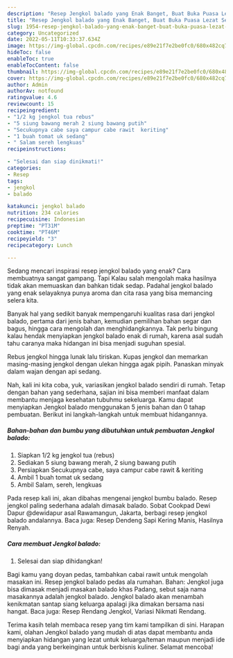 ```yaml
---
description: "Resep Jengkol balado yang Enak Banget, Buat Buka Puasa Lezat Sekali"
title: "Resep Jengkol balado yang Enak Banget, Buat Buka Puasa Lezat Sekali"
slug: 1954-resep-jengkol-balado-yang-enak-banget-buat-buka-puasa-lezat-sekali
category: Uncategorized
date: 2022-05-11T10:33:37.634Z
image: https://img-global.cpcdn.com/recipes/e89e21f7e2be0fc0/680x482cq70/jengkol-balado-foto-resep-utama.jpg
hideToc: false
enableToc: true
enableTocContent: false
thumbnail: https://img-global.cpcdn.com/recipes/e89e21f7e2be0fc0/680x482cq70/jengkol-balado-foto-resep-utama.jpg
cover: https://img-global.cpcdn.com/recipes/e89e21f7e2be0fc0/680x482cq70/jengkol-balado-foto-resep-utama.jpg
author: Admin
authorAv: notfound
ratingvalue: 4.6
reviewcount: 15
recipeingredient:
- "1/2 kg jengkol tua rebus"
- "5 siung bawang merah 2 siung bawang putih"
- "Secukupnya cabe saya campur cabe rawit  keriting"
- "1 buah tomat uk sedang"
- " Salam sereh lengkuas"
recipeinstructions:

- "Selesai dan siap dinikmati!"
categories:
- Resep
tags:
- jengkol
- balado

katakunci: jengkol balado 
nutrition: 234 calories
recipecuisine: Indonesian
preptime: "PT31M"
cooktime: "PT46M"
recipeyield: "3"
recipecategory: Lunch

---
```



Sedang mencari inspirasi resep jengkol balado yang enak? Cara membuatnya sangat gampang. Tapi Kalau salah mengolah maka hasilnya tidak akan memuaskan dan bahkan tidak sedap. Padahal jengkol balado yang enak selayaknya punya aroma dan cita rasa yang bisa memancing selera kita.


Banyak hal yang sedikit banyak mempengaruhi kualitas rasa dari jengkol balado, pertama dari jenis bahan, kemudian pemilihan bahan segar dan bagus, hingga cara mengolah dan menghidangkannya. Tak perlu bingung kalau hendak menyiapkan jengkol balado enak di rumah, karena asal sudah tahu caranya maka hidangan ini bisa menjadi suguhan spesial.

Rebus jengkol hingga lunak lalu tiriskan. Kupas jengkol dan memarkan masing-masing jengkol dengan ulekan hingga agak pipih. Panaskan minyak dalam wajan dengan api sedang.


Nah, kali ini kita coba, yuk, variasikan jengkol balado sendiri di rumah. Tetap dengan bahan yang sederhana, sajian ini bisa memberi manfaat dalam membantu menjaga kesehatan tubuhmu sekeluarga. Kamu dapat menyiapkan Jengkol balado menggunakan 5 jenis bahan dan 0 tahap pembuatan. Berikut ini langkah-langkah untuk membuat hidangannya.

<!--inarticleads1-->

##### Bahan-bahan dan bumbu yang dibutuhkan untuk pembuatan Jengkol balado:

1. Siapkan 1/2 kg jengkol tua (rebus)
1. Sediakan 5 siung bawang merah, 2 siung bawang putih
1. Persiapkan Secukupnya cabe, saya campur cabe rawit &amp; keriting
1. Ambil 1 buah tomat uk sedang
1. Ambil  Salam, sereh, lengkuas


Pada resep kali ini, akan dibahas mengenai jengkol bumbu balado. Resep jengkol paling sederhana adalah dimasak balado. Sobat Cookpad Dewi Dapur @dewidapur asal Rawamangun, Jakarta, berbagi resep jengkol balado andalannya. Baca juga: Resep Dendeng Sapi Kering Manis, Hasilnya Renyah. 

<!--inarticleads2-->

##### Cara membuat Jengkol balado:


1. Selesai dan siap dihidangkan!

Bagi kamu yang doyan pedas, tambahkan cabai rawit untuk mengolah masakan ini. Resep jengkol balado pedas ala rumahan. Bahan: Jengkol juga bisa dimasak menjadi masakan balado khas Padang, sebut saja nama masakannya adalah jengkol balado. Jengkol balado akan menambah kenikmatan santap siang keluarga apalagi jika dimakan bersama nasi hangat. Baca juga: Resep Rendang Jengkol, Variasi Nikmati Rendang. 

Terima kasih telah membaca resep yang tim kami tampilkan di sini. Harapan kami, olahan Jengkol balado yang mudah di atas dapat membantu anda menyiapkan hidangan yang lezat untuk keluarga/teman maupun menjadi ide bagi anda yang berkeinginan untuk berbisnis kuliner. Selamat mencoba!
